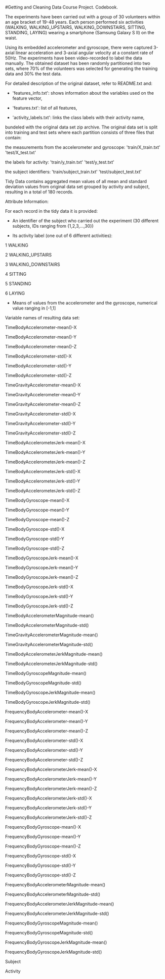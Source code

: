#Getting and Cleaning Data Course Project. Codebook.


The experiments have been carried out with a group of 30 volunteers within an age bracket of 19-48 years. Each person performed six activities (WALKING, WALKING_UPSTAIRS, WALKING_DOWNSTAIRS, SITTING, STANDING, LAYING) wearing a smartphone (Samsung Galaxy S II) on the waist.

Using its embedded accelerometer and gyroscope, there were captured 3-axial linear acceleration and 3-axial angular velocity at a constant rate of 50Hz. The experiments have been video-recorded to label the data manually. The obtained dataset has been randomly partitioned into two sets, where 70% of the volunteers was selected for generating the training data and 30% the test data. 

For detailed description of the original dataset, refer to README.txt and:

- 'features_info.txt': shows information about the variables used on the feature vector,

- 'features.txt': list of all features,

- 'activity_labels.txt': links the class labels with their activity name,

bundeled with the original data set zip archive. The original data set is split into training and test sets where each partition consists of three files that contain:

the measurements from the accelerometer and gyroscope: 'train/X_train.txt' 'test/X_test.txt'

the labels for activity: 'train/y_train.txt' 'test/y_test.txt'

the subject identifiers: 'train/subject_train.txt' 'test/subject_test.txt'


Tidy Data contains aggregated mean values of all mean and standard deviation values from original data set grouped by activity and subject, resulting in a total of 180 records.


Attribute Information:

For each record in the tidy data it is provided:

 - An identifier of the subject who carried out the experiment (30 different subjects, IDs ranging from {1,2,3,...,30})


 - Its activity label (one out of 6 different activities):

1 WALKING

2 WALKING_UPSTAIRS

3 WALKING_DOWNSTAIRS

4 SITTING

5 STANDING

6 LAYING

- Means of values from the accelerometer and the gyroscope, numerical value ranging in [-1,1]




Variable names of resulting data set:




TimeBodyAccelerometer-mean()-X

TimeBodyAccelerometer-mean()-Y

TimeBodyAccelerometer-mean()-Z

TimeBodyAccelerometer-std()-X

TimeBodyAccelerometer-std()-Y

TimeBodyAccelerometer-std()-Z

TimeGravityAccelerometer-mean()-X

TimeGravityAccelerometer-mean()-Y

TimeGravityAccelerometer-mean()-Z

TimeGravityAccelerometer-std()-X

TimeGravityAccelerometer-std()-Y

TimeGravityAccelerometer-std()-Z

TimeBodyAccelerometerJerk-mean()-X

TimeBodyAccelerometerJerk-mean()-Y

TimeBodyAccelerometerJerk-mean()-Z

TimeBodyAccelerometerJerk-std()-X

TimeBodyAccelerometerJerk-std()-Y

TimeBodyAccelerometerJerk-std()-Z

TimeBodyGyroscope-mean()-X

TimeBodyGyroscope-mean()-Y

TimeBodyGyroscope-mean()-Z

TimeBodyGyroscope-std()-X

TimeBodyGyroscope-std()-Y

TimeBodyGyroscope-std()-Z

TimeBodyGyroscopeJerk-mean()-X

TimeBodyGyroscopeJerk-mean()-Y

TimeBodyGyroscopeJerk-mean()-Z

TimeBodyGyroscopeJerk-std()-X

TimeBodyGyroscopeJerk-std()-Y

TimeBodyGyroscopeJerk-std()-Z

TimeBodyAccelerometerMagnitude-mean()

TimeBodyAccelerometerMagnitude-std()

TimeGravityAccelerometerMagnitude-mean()

TimeGravityAccelerometerMagnitude-std()

TimeBodyAccelerometerJerkMagnitude-mean()

TimeBodyAccelerometerJerkMagnitude-std()

TimeBodyGyroscopeMagnitude-mean()

TimeBodyGyroscopeMagnitude-std()

TimeBodyGyroscopeJerkMagnitude-mean()

TimeBodyGyroscopeJerkMagnitude-std()

FrequencyBodyAccelerometer-mean()-X

FrequencyBodyAccelerometer-mean()-Y

FrequencyBodyAccelerometer-mean()-Z

FrequencyBodyAccelerometer-std()-X

FrequencyBodyAccelerometer-std()-Y

FrequencyBodyAccelerometer-std()-Z

FrequencyBodyAccelerometerJerk-mean()-X

FrequencyBodyAccelerometerJerk-mean()-Y

FrequencyBodyAccelerometerJerk-mean()-Z

FrequencyBodyAccelerometerJerk-std()-X

FrequencyBodyAccelerometerJerk-std()-Y

FrequencyBodyAccelerometerJerk-std()-Z

FrequencyBodyGyroscope-mean()-X

FrequencyBodyGyroscope-mean()-Y

FrequencyBodyGyroscope-mean()-Z

FrequencyBodyGyroscope-std()-X

FrequencyBodyGyroscope-std()-Y

FrequencyBodyGyroscope-std()-Z

FrequencyBodyAccelerometerMagnitude-mean()

FrequencyBodyAccelerometerMagnitude-std()

FrequencyBodyAccelerometerJerkMagnitude-mean()

FrequencyBodyAccelerometerJerkMagnitude-std()

FrequencyBodyGyroscopeMagnitude-mean()

FrequencyBodyGyroscopeMagnitude-std()

FrequencyBodyGyroscopeJerkMagnitude-mean()

FrequencyBodyGyroscopeJerkMagnitude-std()

Subject

Activity

